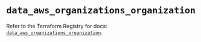 # `data_aws_organizations_organization`

Refer to the Terraform Registry for docs: [`data_aws_organizations_organization`](https://registry.terraform.io/providers/hashicorp/aws/6.12.0/docs/data-sources/organizations_organization).
